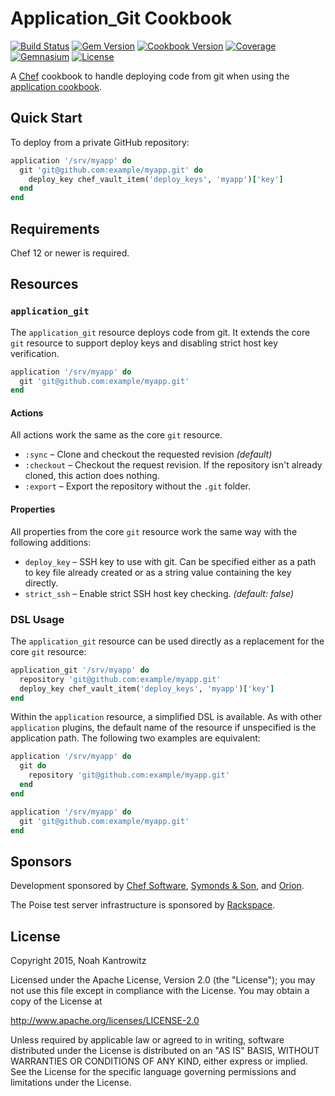# Application_Git Cookbook

[![Build Status](https://img.shields.io/travis/poise/application_git.svg)](https://travis-ci.org/poise/application_git)
[![Gem Version](https://img.shields.io/gem/v/poise-application-git.svg)](https://rubygems.org/gems/poise-application-git)
[![Cookbook Version](https://img.shields.io/cookbook/v/application_git.svg)](https://supermarket.chef.io/cookbooks/application_git)
[![Coverage](https://img.shields.io/codecov/c/github/poise/application_git.svg)](https://codecov.io/github/poise/application_git)
[![Gemnasium](https://img.shields.io/gemnasium/poise/application_git.svg)](https://gemnasium.com/poise/application_git)
[![License](https://img.shields.io/badge/license-Apache_2-blue.svg)](https://www.apache.org/licenses/LICENSE-2.0)

A [Chef](https://www.chef.io/) cookbook to handle deploying code from git when
using the [application cookbook](https://github.com/poise/application).

## Quick Start

To deploy from a private GitHub repository:

```ruby
application '/srv/myapp' do
  git 'git@github.com:example/myapp.git' do
    deploy_key chef_vault_item('deploy_keys', 'myapp')['key']
  end
end
```

## Requirements

Chef 12 or newer is required.

## Resources

### `application_git`

The `application_git` resource deploys code from git. It extends the core `git`
resource to support deploy keys and disabling strict host key verification.

```ruby
application '/srv/myapp' do
  git 'git@github.com:example/myapp.git'
end
```

#### Actions

All actions work the same as the core `git` resource.

* `:sync` – Clone and checkout the requested revision *(default)*
* `:checkout` – Checkout the request revision. If the repository isn't already
  cloned, this action does nothing.
* `:export` – Export the repository without the `.git` folder.

#### Properties

All properties from the core `git` resource work the same way with the following
additions:

* `deploy_key` – SSH key to use with git. Can be specified either as a path to
  key file already created or as a string value containing the key directly.
* `strict_ssh` – Enable strict SSH host key checking. *(default: false)*

### DSL Usage

The `application_git` resource can be used directly as a replacement for the
core `git` resource:

```ruby
application_git '/srv/myapp' do
  repository 'git@github.com:example/myapp.git'
  deploy_key chef_vault_item('deploy_keys', 'myapp')['key']
end
```

Within the `application` resource, a simplified DSL is available. As with other
`application` plugins, the default name of the resource if unspecified is the
application path. The following two examples are equivalent:

```ruby
application '/srv/myapp' do
  git do
    repository 'git@github.com:example/myapp.git'
  end
end

application '/srv/myapp' do
  git 'git@github.com:example/myapp.git'
end
```

## Sponsors

Development sponsored by [Chef Software](https://www.chef.io/), [Symonds & Son](http://symondsandson.com/), and [Orion](https://www.orionlabs.co/).

The Poise test server infrastructure is sponsored by [Rackspace](https://rackspace.com/).

## License

Copyright 2015, Noah Kantrowitz

Licensed under the Apache License, Version 2.0 (the "License");
you may not use this file except in compliance with the License.
You may obtain a copy of the License at

http://www.apache.org/licenses/LICENSE-2.0

Unless required by applicable law or agreed to in writing, software
distributed under the License is distributed on an "AS IS" BASIS,
WITHOUT WARRANTIES OR CONDITIONS OF ANY KIND, either express or implied.
See the License for the specific language governing permissions and
limitations under the License.
